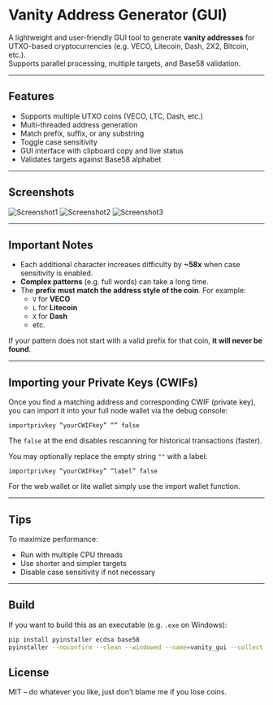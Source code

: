 # Vanity Address Generator (GUI)

A lightweight and user-friendly GUI tool to generate **vanity addresses** for UTXO-based cryptocurrencies (e.g. VECO, Litecoin, Dash, 2X2, Bitcoin, etc.).  
Supports parallel processing, multiple targets, and Base58 validation.

---

## Features

- Supports multiple UTXO coins (VECO, LTC, Dash, etc.)
- Multi-threaded address generation
- Match prefix, suffix, or any substring
- Toggle case sensitivity
- GUI interface with clipboard copy and live status
- Validates targets against Base58 alphabet

---

## Screenshots
![Screenshot1](assets/screenshot1.png)
![Screenshot2](assets/screenshot2.png)
![Screenshot3](assets/screenshot3.png)

---

## Important Notes

- Each additional character increases difficulty by **~58x** when case sensitivity is enabled.
- **Complex patterns** (e.g. full words) can take a long time.
- The **prefix must match the address style of the coin**. For example:
  - `V` for **VECO**
  - `L` for **Litecoin**
  - `X` for **Dash**
  - etc.

If your pattern does not start with a valid prefix for that coin, **it will never be found**.

---

## Importing your Private Keys (CWIFs)

Once you find a matching address and corresponding CWIF (private key), you can import it into your full node wallet via the debug console:

`importprivkey “yourCWIFkey” “” false`

The `false` at the end disables rescanning for historical transactions (faster).

You may optionally replace the empty string `""` with a label:

`importprivkey “yourCWIFkey” “label” false`

For the web wallet or lite wallet simply use the import wallet function.

---

## Tips

To maximize performance:

- Run with multiple CPU threads
- Use shorter and simpler targets 
- Disable case sensitivity if not necessary

---

## Build

If you want to build this as an executable (e.g. `.exe` on Windows):

```bash
pip install pyinstaller ecdsa base58
pyinstaller --noconfirm --clean --windowed --name=vanity_gui --collect-submodules=ecdsa --collect-submodules=base58 vanity_gui.py
```

## License

MIT – do whatever you like, just don’t blame me if you lose coins.
